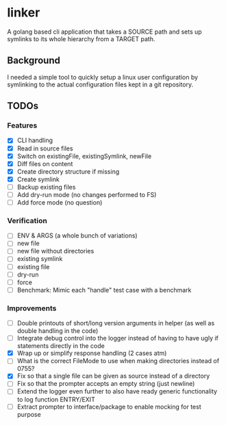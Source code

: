 # linker
A golang based cli application that takes a SOURCE path and sets up symlinks to its whole hierarchy from a TARGET path.

## Background
I needed a simple tool to quickly setup a linux user configuration by symlinking to the actual configuration files kept in a git repository.

## TODOs
### Features
- [x] CLI handling
- [x] Read in source files
- [x] Switch on existingFile, existingSymlink, newFile
- [x] Diff files on content
- [x] Create directory structure if missing
- [x] Create symlink
- [ ] Backup existing files
- [ ] Add dry-run mode (no changes performed to FS)
- [ ] Add force mode (no question)

### Verification
- [ ] ENV & ARGS (a whole bunch of variations)
- [ ] new file
- [ ] new file without directories
- [ ] existing symlink
- [ ] existing file
- [ ] dry-run
- [ ] force
- [ ] Benchmark: Mimic each "handle" test case with a benchmark

### Improvements
- [ ] Double printouts of short/long version arguments in helper (as well as double handling in the code)
- [ ] Integrate debug control into the logger instead of having to have ugly if statements directly in the code
- [x] Wrap up or simplify response handling (2 cases atm)
- [ ] What is the correct FileMode to use when making directories instead of 0755?
- [x] Fix so that a single file can be given as source instead of a directory
- [ ] Fix so that the prompter accepts an empty string (just newline)
- [ ] Extend the logger even further to also have ready generic functionality to log function ENTRY/EXIT
- [ ] Extract prompter to interface/package to enable mocking for test purpose
